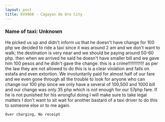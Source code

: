 ```yaml
---
layout: post
title: KVX960 - Cagayan de Oro City
---
```


### Name of taxi: Unknown

He picked us up and didn't inform us that he doesn't have change for 100 php we decided to ride a taxi since it was around 2 am and we don't want to walk; the destination is very near and we should be paying around 50-60 php. then when we arrived he said he doesn't have smaller bill and we gave him 100 pesos and he didn't gave the change. this is a crime!!!!!!!!!!!!! as per the law they are not allowed to do this is is a clear violation and falls on estafa and even extortion. We involuntarily paid for almost half of our fare and we even gone through all the trouble to look for anyone who can change our 100 php since we only have a several of 100,500 and 1000 bill and our change was only 35 php which is not enough for our 57php fare. If he is not punished for his wrongful doing I will make sure to take legal matters I don't want to sit wait for another bastard of a taxi driver to do this to someone else or to me again.

```Over charging, No receipt```
